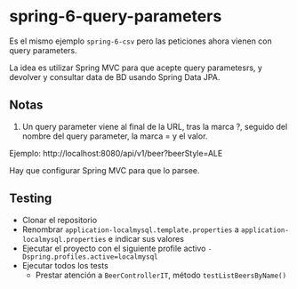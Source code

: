 # spring-6-query-parameters

Es el mismo ejemplo `spring-6-csv` pero las peticiones ahora vienen con query parameters.

La idea es utilizar Spring MVC para que acepte query parametesrs, y devolver y consultar data de BD usando Spring Data JPA.

## Notas

1. Un query parameter viene al final de la URL, tras la marca ?, seguido del nombre del query parameter, la marca = y el valor.

Ejemplo: http://localhost:8080/api/v1/beer?beerStyle=ALE

Hay que configurar Spring MVC para que lo parsee.

## Testing

- Clonar el repositorio
- Renombrar `application-localmysql.template.properties` a `application-localmysql.properties` e indicar sus valores
- Ejecutar el proyecto con el siguiente profile activo `-Dspring.profiles.active=localmysql`
- Ejecutar todos los tests
  - Prestar atención a `BeerControllerIT`, método `testListBeersByName()`